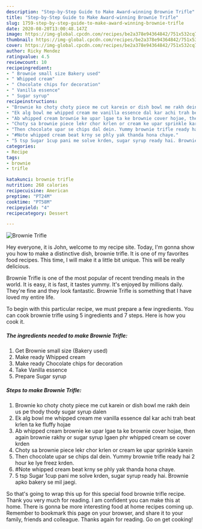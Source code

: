 ```yaml
---
description: "Step-by-Step Guide to Make Award-winning Brownie Trifle"
title: "Step-by-Step Guide to Make Award-winning Brownie Trifle"
slug: 1759-step-by-step-guide-to-make-award-winning-brownie-trifle
date: 2020-08-20T13:00:48.147Z
image: https://img-global.cpcdn.com/recipes/be2a378e94364842/751x532cq70/brownie-trifle-recipe-main-photo.jpg
thumbnail: https://img-global.cpcdn.com/recipes/be2a378e94364842/751x532cq70/brownie-trifle-recipe-main-photo.jpg
cover: https://img-global.cpcdn.com/recipes/be2a378e94364842/751x532cq70/brownie-trifle-recipe-main-photo.jpg
author: Ricky Mendez
ratingvalue: 4.5
reviewcount: 10
recipeingredient:
- " Brownie small size Bakery used"
- " Whipped cream"
- " Chocolate chips for decoration"
- " Vanilla essence"
- " Sugar syrup"
recipeinstructions:
- "Brownie ko choty choty piece me cut karein or dish bowl me rakh dein us pe thody thody sugar syrup dalen"
- "Ek alg bowl me whipped cream me vanilla essence dal kar achi trah beat krlen ta ke fluffy hojae"
- "Ab whipped cream brownie ke upar lgae ta ke brownie cover hojae, then again brownie rakhy or sugar syrup lgaen phr whipped cream se cover krden"
- "Choty sa brownie piece lekr chor krlen or cream ke upar sprinkle karein"
- "Then chocolate upar se chips dal dein. Yummy brownie trifle ready hai 2 hour ke lye freez krden."
- "#Note whipped cream beat krny se phly yak thanda hona chaye."
- "5 tsp Sugar 1cup pani me solve krden, sugar syrup ready hai. Brownie apko bakery se mil jaegi."
categories:
- Recipe
tags:
- brownie
- trifle

katakunci: brownie trifle 
nutrition: 268 calories
recipecuisine: American
preptime: "PT24M"
cooktime: "PT58M"
recipeyield: "4"
recipecategory: Dessert

---
```



![Brownie Trifle](https://img-global.cpcdn.com/recipes/be2a378e94364842/751x532cq70/brownie-trifle-recipe-main-photo.jpg)

Hey everyone, it is John, welcome to my recipe site. Today, I'm gonna show you how to make a distinctive dish, brownie trifle. It is one of my favorites food recipes. This time, I will make it a little bit unique. This will be really delicious.



Brownie Trifle is one of the most popular of recent trending meals in the world. It is easy, it is fast, it tastes yummy. It's enjoyed by millions daily. They're fine and they look fantastic. Brownie Trifle is something that I have loved my entire life.


To begin with this particular recipe, we must prepare a few ingredients. You can cook brownie trifle using 5 ingredients and 7 steps. Here is how you cook it.

<!--inarticleads1-->

##### The ingredients needed to make Brownie Trifle:

1. Get  Brownie small size (Bakery used)
1. Make ready  Whipped cream
1. Make ready  Chocolate chips for decoration
1. Take  Vanilla essence
1. Prepare  Sugar syrup




<!--inarticleads2-->

##### Steps to make Brownie Trifle:

1. Brownie ko choty choty piece me cut karein or dish bowl me rakh dein us pe thody thody sugar syrup dalen
1. Ek alg bowl me whipped cream me vanilla essence dal kar achi trah beat krlen ta ke fluffy hojae
1. Ab whipped cream brownie ke upar lgae ta ke brownie cover hojae, then again brownie rakhy or sugar syrup lgaen phr whipped cream se cover krden
1. Choty sa brownie piece lekr chor krlen or cream ke upar sprinkle karein
1. Then chocolate upar se chips dal dein. Yummy brownie trifle ready hai 2 hour ke lye freez krden.
1. #Note whipped cream beat krny se phly yak thanda hona chaye.
1. 5 tsp Sugar 1cup pani me solve krden, sugar syrup ready hai. Brownie apko bakery se mil jaegi.




So that's going to wrap this up for this special food brownie trifle recipe. Thank you very much for reading. I am confident you can make this at home. There is gonna be more interesting food at home recipes coming up. Remember to bookmark this page on your browser, and share it to your family, friends and colleague. Thanks again for reading. Go on get cooking!
